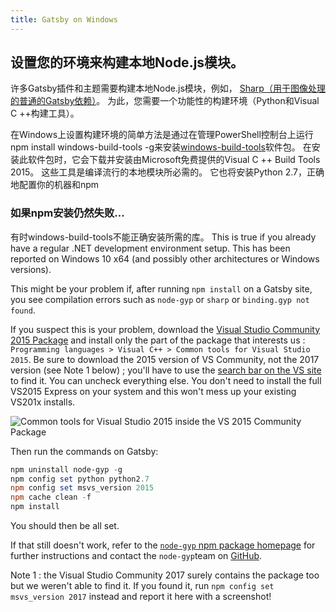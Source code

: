 ```yaml
---
title: Gatsby on Windows
---
```

## 设置您的环境来构建本地Node.js模块。

许多Gatsby插件和主题需要构建本地Node.js模块，例如， [Sharp（用于图像处理的普通的Gatsby依赖）](/packages/gatsby-plugin-sharp/)。 为此，您需要一个功能性的构建环境（Python和Visual C ++构建工具）。

在Windows上设置构建环境的简单方法是通过在管理PowerShell控制台上运行npm install windows-build-tools -g来安装[windows-build-tools](https://github.com/felixrieseberg/windows-build-tools)软件包。 在安装此软件包时，它会下载并安装由Microsoft免费提供的Visual C ++ Build Tools 2015。 这些工具是编译流行的本地模块所必需的。 它也将安装Python 2.7，正确地配置你的机器和npm

### 如果npm安装仍然失败...

有时windows-build-tools不能正确安装所需的库。 This is true if you already have a regular .NET development environment setup. This has been reported on Windows 10 x64 (and possibly other architectures or Windows versions).

This might be your problem if, after running `npm install` on a Gatsby site, you see compilation errors such as `node-gyp` or `sharp` or `binding.gyp not found`.

If you suspect this is your problem, download the [Visual Studio Community 2015 Package](https://www.visualstudio.com/products/visual-studio-community-vs) and install only the part of the package that interests us : `Programming languages > Visual C++ > Common tools for Visual Studio 2015`. Be sure to download the 2015 version of VS Community, not the 2017 version (see Note 1 below) ; you'll have to use the [search bar on the VS site](https://www.visualstudio.com/products/visual-studio-community-vs) to find it. You can uncheck everything else. You don't need to install the full VS2015 Express on your system and this won't mess up your existing VS201x installs.

![Common tools for Visual Studio 2015 inside the VS 2015 Community Package](https://i.stack.imgur.com/J1aet.png)

Then run the commands on Gatsby:

```powershell
npm uninstall node-gyp -g
npm config set python python2.7
npm config set msvs_version 2015
npm cache clean -f
npm install
```

You should then be all set.

If that still doesn't work, refer to the [`node-gyp` npm package homepage](https://www.npmjs.com/package/node-gyp) for further instructions and contact the `node-gyp`team on [GitHub](https://github.com/nodejs/node-gyp/issues).

Note 1 : the Visual Studio Community 2017 surely contains the package too but we weren't able to find it. If you found it, run `npm config set msvs_version 2017` instead and report it here with a screenshot!